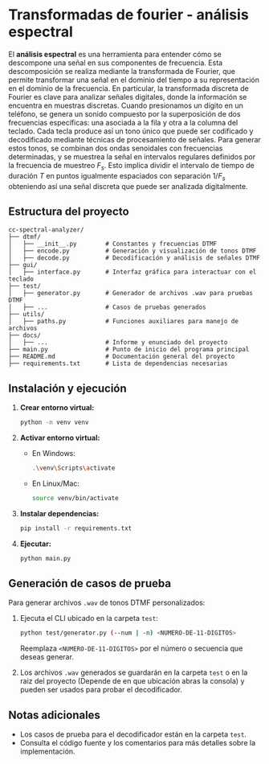 # Transformadas de fourier - análisis espectral

El **análisis espectral** es una herramienta para entender cómo se descompone una señal en sus componentes de frecuencia. Esta descomposición se realiza mediante la transformada de Fourier, que permite transformar una señal en el dominio del tiempo a su representación en el dominio de la frecuencia. En particular, la transformada discreta de Fourier es clave para analizar señales digitales, donde la información se encuentra en muestras discretas. Cuando presionamos un dígito en un teléfono, se genera un sonido compuesto por la superposición de dos frecuencias específicas: una asociada a la fila y otra a la columna del teclado. Cada tecla produce así un tono único que puede ser codificado y decodificado mediante técnicas de procesamiento de señales. Para generar estos tonos, se combinan dos ondas senoidales con frecuencias determinadas, y se muestrea la señal en intervalos regulares definidos por la frecuencia de muestreo $F_s$. Esto implica dividir el intervalo de tiempo de duración $T$ en puntos igualmente espaciados con separación $1/F_s$ obteniendo así una señal discreta que puede ser analizada digitalmente.

## Estructura del proyecto
```
cc-spectral-analyzer/
├── dtmf/
│   ├── __init__.py        # Constantes y frecuencias DTMF
│   ├── encode.py          # Generación y visualización de tonos DTMF
│   ├── decode.py          # Decodificación y análisis de señales DTMF
├── gui/
│   ├── interface.py       # Interfaz gráfica para interactuar con el teclado 
├── test/
│   ├── generator.py       # Generador de archivos .wav para pruebas DTMF
│   ├── ...                # Casos de pruebas generados
├── utils/
│   ├── paths.py           # Funciones auxiliares para manejo de archivos
├── docs/
│   ├── ...                # Informe y enunciado del proyecto
├── main.py                # Punto de inicio del programa principal
├── README.md              # Documentación general del proyecto
├── requirements.txt       # Lista de dependencias necesarias
```

## Instalación y ejecución

1. **Crear entorno virtual:**
    ```bash
    python -m venv venv
    ```

2. **Activar entorno virtual:**
    - En Windows:
      ```bash
      .\venv\Scripts\activate
      ```
    - En Linux/Mac:
      ```bash
      source venv/bin/activate
      ```

3. **Instalar dependencias:**
    ```bash
    pip install -r requirements.txt
    ```

4. **Ejecutar:**
    ```bash
    python main.py
    ```

## Generación de casos de prueba

Para generar archivos `.wav` de tonos DTMF personalizados:

1. Ejecuta el CLI ubicado en la carpeta `test`:
    ```bash
    python test/generator.py (--num | -n) <NUMERO-DE-11-DIGITOS>
    ```
    Reemplaza `<NUMERO-DE-11-DIGITOS>` por el número o secuencia que deseas generar.

2. Los archivos `.wav` generados se guardarán en la carpeta `test` o en la raiz del proyecto (Depende de en que ubicación abras la consola) y pueden ser usados para probar el decodificador.

## Notas adicionales
- Los casos de prueba para el decodificador están en la carpeta `test`.
- Consulta el código fuente y los comentarios para más detalles sobre la implementación.

